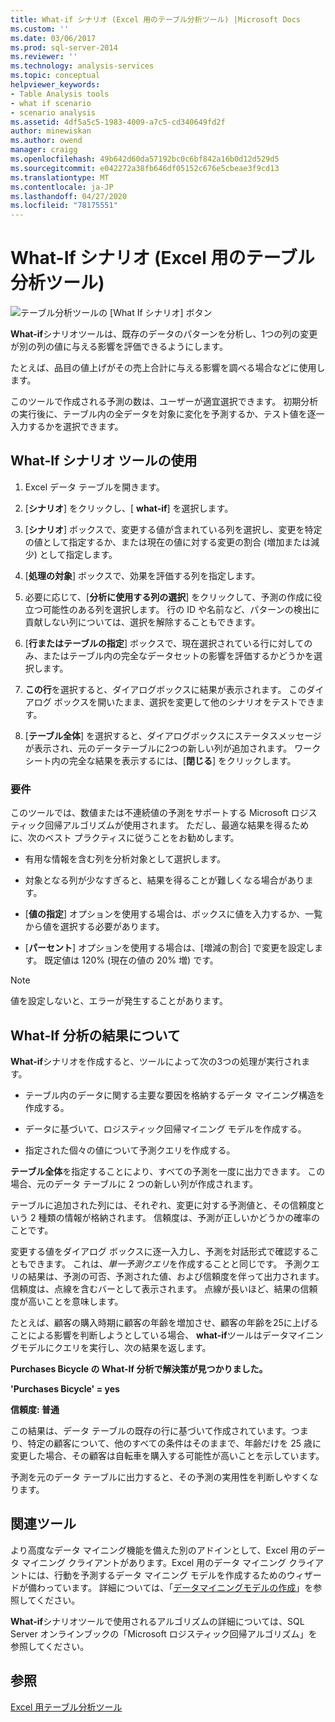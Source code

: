 ```yaml
---
title: What-if シナリオ (Excel 用のテーブル分析ツール) |Microsoft Docs
ms.custom: ''
ms.date: 03/06/2017
ms.prod: sql-server-2014
ms.reviewer: ''
ms.technology: analysis-services
ms.topic: conceptual
helpviewer_keywords:
- Table Analysis tools
- what if scenario
- scenario analysis
ms.assetid: 4df5a5c5-1983-4009-a7c5-cd340649fd2f
author: minewiskan
ms.author: owend
manager: craigg
ms.openlocfilehash: 49b642d60da57192bc0c6bf842a16b0d12d529d5
ms.sourcegitcommit: e042272a38fb646df05152c676e5cbeae3f9cd13
ms.translationtype: MT
ms.contentlocale: ja-JP
ms.lasthandoff: 04/27/2020
ms.locfileid: "78175551"
---
```

# <a name="what-if-scenario-table-analysis-tools-for-excel"></a>What-If シナリオ (Excel 用のテーブル分析ツール)
  ![テーブル分析ツールの [What If シナリオ] ボタン](media/tat-whatif.gif "テーブル分析ツールの [What If シナリオ] ボタン")

 **What-if**シナリオツールは、既存のデータのパターンを分析し、1つの列の変更が別の列の値に与える影響を評価できるようにします。

 たとえば、品目の値上げがその売上合計に与える影響を調べる場合などに使用します。

 このツールで作成される予測の数は、ユーザーが適宜選択できます。 初期分析の実行後に、テーブル内の全データを対象に変化を予測するか、テスト値を逐一入力するかを選択できます。

## <a name="using-the-what-if-scenario-tool"></a>What-If シナリオ ツールの使用

1.  Excel データ テーブルを開きます。

2.  [**シナリオ**] をクリックし、[ **what-if**] を選択します。

3.  [**シナリオ**] ボックスで、変更する値が含まれている列を選択し、変更を特定の値として指定するか、または現在の値に対する変更の割合 (増加または減少) として指定します。

4.  [**処理の対象**] ボックスで、効果を評価する列を指定します。

5.  必要に応じて、[**分析に使用する列の選択**] をクリックして、予測の作成に役立つ可能性のある列を選択します。 行の ID や名前など、パターンの検出に貢献しない列については、選択を解除することもできます。

6.  [**行またはテーブルの指定**] ボックスで、現在選択されている行に対してのみ、またはテーブル内の完全なデータセットの影響を評価するかどうかを選択します。

7.  **この行**を選択すると、ダイアログボックスに結果が表示されます。 このダイアログ ボックスを開いたまま、選択を変更して他のシナリオをテストできます。

8.  [**テーブル全体**] を選択すると、ダイアログボックスにステータスメッセージが表示され、元のデータテーブルに2つの新しい列が追加されます。 ワークシート内の完全な結果を表示するには、[**閉じる**] をクリックします。

### <a name="requirements"></a>要件
 このツールでは、数値または不連続値の予測をサポートする Microsoft ロジスティック回帰アルゴリズムが使用されます。 ただし、最適な結果を得るために、次のベスト プラクティスに従うことをお勧めします。

-   有用な情報を含む列を分析対象として選択します。

-   対象となる列が少なすぎると、結果を得ることが難しくなる場合があります。

-   [**値の指定**] オプションを使用する場合は、ボックスに値を入力するか、一覧から値を選択する必要があります。

-   [**パーセント**] オプションを使用する場合は、[増減の割合] で変更を設定します。 既定値は 120% (現在の値の 20% 増) です。

> [!NOTE]
>  値を設定しないと、エラーが発生することがあります。

## <a name="understanding-the-results-of-what-if-analysis"></a>What-If 分析の結果について
 **What-if**シナリオを作成すると、ツールによって次の3つの処理が実行されます。

-   テーブル内のデータに関する主要な要因を格納するデータ マイニング構造を作成する。

-   データに基づいて、ロジスティック回帰マイニング モデルを作成する。

-   指定された個々の値について予測クエリを作成する。

 **テーブル全体**を指定することにより、すべての予測を一度に出力できます。 この場合、元のデータ テーブルに 2 つの新しい列が作成されます。

 テーブルに追加された列には、それぞれ、変更に対する予測値と、その信頼度という 2 種類の情報が格納されます。 信頼度は、予測が正しいかどうかの確率のことです。

 変更する値をダイアログ ボックスに逐一入力し、予測を対話形式で確認することもできます。 これは、*単一予測クエリ*を作成することと同じです。 予測クエリの結果は、予測の可否、予測された値、および信頼度を伴って出力されます。 信頼度は、点線を含むバーとして表示されます。 点線が長いほど、結果の信頼度が高いことを意味します。

 たとえば、顧客の購入時期に顧客の年齢を増加させ、顧客の年齢を25に上げることによる影響を判断しようとしている場合、 **what-if**ツールはデータマイニングモデルにクエリを実行し、次の結果を返します。

 **Purchases Bicycle の What-If 分析で解決策が見つかりました。**

 **'Purchases Bicycle' = yes**

 **信頼度: 普通**

 この結果は、データ テーブルの既存の行に基づいて作成されています。つまり、特定の顧客について、他のすべての条件はそのままで、年齢だけを 25 歳に変更した場合、その顧客は自転車を購入する可能性が高いことを示しています。

 予測を元のデータ テーブルに出力すると、その予測の実用性を判断しやすくなります。

## <a name="related-tools"></a>関連ツール
 より高度なデータ マイニング機能を備えた別のアドインとして、Excel 用のデータ マイニング クライアントがあります。Excel 用のデータ マイニング クライアントには、行動を予測するデータ マイニング モデルを作成するためのウィザードが備わっています。 詳細については、「[データマイニングモデルの作成](creating-a-data-mining-model.md)」を参照してください。

 **What-if**シナリオツールで使用されるアルゴリズムの詳細については、SQL Server オンラインブックの「Microsoft ロジスティック回帰アルゴリズム」を参照してください。

## <a name="see-also"></a>参照
 [Excel 用テーブル分析ツール](table-analysis-tools-for-excel.md)


